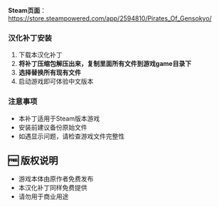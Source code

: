 
**Steam页面**：https://store.steampowered.com/app/2594810/Pirates_Of_Gensokyo/  

### 汉化补丁安装
1. 下载本汉化补丁
2. **将补丁压缩包解压出来，复制里面所有文件到游戏game目录下**
3. **选择替换所有现有文件**
4. 启动游戏即可体验中文版本

### 注意事项
- 本补丁适用于Steam版本游戏
- 安装前建议备份原始文件
- 如遇显示问题，请检查游戏文件完整性

## 🆓 版权说明
- 游戏本体由原作者免费发布
- 本汉化补丁同样免费提供
- 请勿用于商业用途

